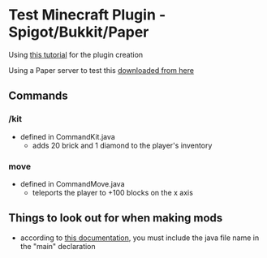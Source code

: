 # Test Minecraft Plugin - Spigot/Bukkit/Paper

Using [this tutorial](https://www.spigotmc.org/wiki/spigot-plugin-development/) for the plugin creation

Using a Paper server to test this [downloaded from here](https://papermc.io/downloads)

## Commands
### /kit
- defined in CommandKit.java
  - adds 20 brick and 1 diamond to the player's inventory
### move
- defined in CommandMove.java
  - teleports the player to +100 blocks on the x axis

## Things to look out for when making mods
- according to [this documentation](https://www.spigotmc.org/wiki/plugin-yml/#required-attributes), you must include the java file name in the "main" declaration
